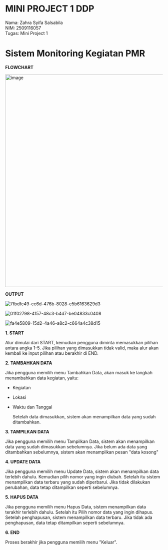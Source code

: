 # MINI PROJECT 1 DDP
Nama: Zahra Syifa Salsabila\
NIM: 2509116057\
Tugas: Mini Project 1

# Sistem Monitoring Kegiatan PMR #
**FLOWCHART**

<img width="1600" height="680" alt="image" src="https://github.com/user-attachments/assets/538d7efd-2983-4145-9c8d-39ee119343ff" />



**OUTPUT**



![7fbdfc49-cc6d-476b-8028-e5b6163629d3](https://github.com/user-attachments/assets/a71a2843-ac36-45f4-b788-9ca3d3e820df)

![01f02798-4157-48c3-b4d7-be04833c0408](https://github.com/user-attachments/assets/7bde4a97-5ce6-4993-a9a8-7271b20e2ba4)

![fa4e5809-15d2-4a46-a8c2-c664a4c38d15](https://github.com/user-attachments/assets/cb4762af-6f31-4d29-a1ba-1e6e5fc2aa70)







**1. START**
   
   Alur dimulai dari START, kemudian pengguna diminta memasukkan pilihan antara angka 1-5. Jika pilihan yang dimasukkan tidak valid, maka alur akan kembali ke input pilihan atau berakhir di END.

**2. TAMBAHKAN DATA**
   
   Jika pengguna memilih menu Tambahkan Data, akan masuk ke langkah menambahkan data kegiatan, yaitu:  
- Kegiatan 
- Lokasi
- Waktu dan Tanggal
  
  Setelah data dimasukkan, sistem akan menampilkan data yang sudah ditambahkan.

**3. TAMPILKAN DATA**
   
   Jika pengguna memilih menu Tampilkan Data, sistem akan menampilkan data yang sudah dimasukkan sebelumnya. Jika belum ada data yang ditambahkan sebelumnya, sistem akan menampilkan pesan "data kosong"

**4. UPDATE DATA**
   
   Jika pengguna memilih menu Update Data, sistem akan menampilkan data terlebih dahulu. Kemudian pilih nomor yang ingin diubah. Setelah itu sistem menampilkan data terbaru yang sudah diperbarui. Jika tidak dilakukan perubahan, data tetap ditampilkan seperti sebelumnya.

**5. HAPUS DATA**
   
   Jika pengguna memilih menu Hapus Data, sistem menampilkan data terakhir terlebih dahulu. Setelah itu Pilih nomor data yang ingin dihapus. Setelah penghapusan, sistem menampilkan data terbaru. Jika tidak ada penghapusan, data tetap ditampilkan seperti sebelumnya.

**6. END**
   
   Proses berakhir jika pengguna memilih menu "Keluar".


